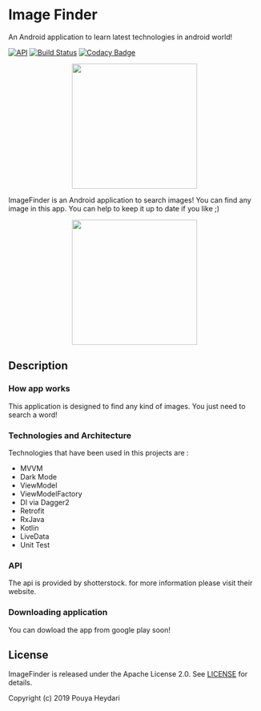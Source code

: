 # Image Finder
An Android application to learn latest technologies in android world!

[![API](https://img.shields.io/badge/API-21%2B-brightgreen.svg?style=flat)](https://android-arsenal.com/api?level=21)
[![Build Status](https://travis-ci.org/SirLordPouya/StarWars.svg?branch=master)](https://travis-ci.org/SirLordPouya/ImageFinder)
[![Codacy Badge](https://api.codacy.com/project/badge/Grade/bac1f5888ad5425abedc6134ff76d5fc)](https://www.codacy.com/manual/SirLordPouya/ImageFinder?utm_source=github.com&amp;utm_medium=referral&amp;utm_content=SirLordPouya/ImageFinder&amp;utm_campaign=Badge_Grade)
<p align="center">
<img src="https://github.com/SirLordPouya/ImageFinder/blob/master/app/src/main/res/mipmap-xxxhdpi/ic_launcher.png" width="250">
</p>

ImageFinder is an Android application to search images! You can find any image in this app.
You can help to keep it up to date if you like ;)

<p align="center">
<img src="https://github.com/SirLordPouya/ImageFinder/blob/master/shots/Screenshot_1.png" width="250">
</p>

## Description

### How app works

This application is designed to find any kind of images. You just need to search a word!

### Technologies and Architecture

Technologies that have been used in this projects are :

*   MVVM
*   Dark Mode
*   ViewModel
*   ViewModelFactory
*   DI via Dagger2
*   Retrofit
*   RxJava
*   Kotlin
*   LiveData
*   Unit Test


### API

The api is provided by shotterstock. for more information please visit their website.

### Downloading application

You can dowload the app from google play soon!
## License

ImageFinder is released under the Apache License 2.0. See [LICENSE](https://github.com/SirLordPouya/ImageFinder/blob/master/LICENSE) for details.

Copyright (c) 2019 Pouya Heydari
